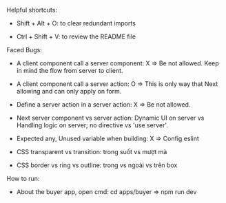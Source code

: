 Helpful shortcuts:

- Shift + Alt + O: to clear redundant imports

- Ctrl + Shift + V: to review the README file

Faced Bugs:

- A client component call a server component: X => Be not allowed. Keep in mind the flow from server to client.

- A client component call a server action: O => This is only way that Next allowing and can only apply on form.

- Define a server action in a server action: X => Be not allowed.

- Next server component vs server action: Dynamic UI on server vs Handling logic on server; no directive vs 'use server'.

- Expected any, Unused variable when building: X => Config eslint

- CSS transparent vs transition: trong suốt vs mượt mà

- CSS border vs ring vs outline: trong vs ngoài vs trên box

How to run:

- About the buyer app, open cmd: cd apps/buyer => npm run dev